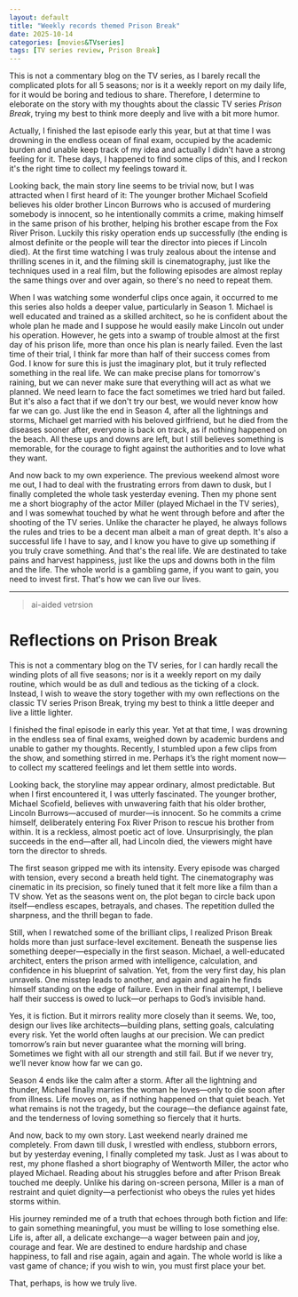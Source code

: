 ```yaml
---
layout: default
title: "Weekly records themed Prison Break"
date: 2025-10-14
categories: [movies&TVseries]
tags: [TV series review, Prison Break]
---
```


This is not a commentary blog on the TV series, as I barely recall the complicated plots for all 5 seasons; nor is it a weekly report on my daily life, for it would be boring and tedious to share. Therefore, I determine to eleborate on the story with my thoughts about the classic TV series *Prison Break*, trying my best to think more deeply and live with a bit more humor.

Actually, I finished the last episode early this year, but at that time I was drowning in the endless ocean of final exam, occupied by the academic burden and unable keep track of my idea and actually I didn't have a strong feeling for it. These days, I happened to find some clips of this, and I reckon it's the right time to collect my feelings toward it. 

Looking back, the main story line seems to be trivial now, but I was attracted when I first heard of it: The younger brother Michael Scofield believes his older brother Lincon Burrows who is accused of murdering somebody is innocent, so he intentionally commits a crime, making himself in the same prison of his brother, helping his brother escape from the Fox River Prison. Luckily this risky operation ends up successfully (the ending is almost definite or the people will tear the director into pieces if Lincoln died). At the first time watching I was truly zealous about the intense and thrilling scenes in it, and the filming skill is cinematography, just like the techniques used in a real film, but the following episodes are almost replay the same things over and over again, so there's no need to repeat them. 

When I was watching some wonderful clips once again, it occurred to me this series also holds a deeper value, particularly in Season 1. Michael is well educated and trained as a skilled architect, so he is confident about the whole plan he made and I suppose he would easily make Lincoln out under his operation. However, he gets into a swamp of trouble almost at the first day of his prison life, more than once his plan is nearly failed. Even the last time of their trial, I think far more than half of their success comes from God. I know for sure this is just the imaginary plot, but it truly reflected something in the real life. We can make precise plans for tomorrow's raining, but we can never make sure that everything will act as what we planned. We need learn to face the fact sometimes we tried hard but failed. But it's also a fact that if we don't try our best, we would never know how far we can go. Just like the end in Season 4, after all the lightnings and storms, Michael get married with his beloved girlfriend, but he died from the diseases sooner after, everyone is back on track, as if nothing happened on the beach. All these ups and downs are left, but I still believes something is memorable, for the courage to fight against the authorities and to love what they want.

And now back to my own experience. The previous weekend almost wore me out, I had to deal with the frustrating errors from dawn to dusk, but I finally completed the whole task yesterday evening. Then my phone sent me a short biography of the actor Miller (played Michael in the TV series), and I was somewhat touched by what he went through before and after the shooting of the TV series. Unlike the character he played, he always follows the rules and tries to be a decent man albeit a man of great depth. It's also a successful life I have to say, and I know you have to give up something if you truly crave something. And that's the real life. We are destinated to take pains and harvest happiness, just like the ups and downs both in the film and the life. The whole world is a gambling game, if you want to gain, you need to invest first. That's how we can live our lives.

---

> ai-aided vetrsion 

# Reflections on Prison Break

This is not a commentary blog on the TV series, for I can hardly recall the winding plots of all five seasons; nor is it a weekly report on my daily routine, which would be as dull and tedious as the ticking of a clock. Instead, I wish to weave the story together with my own reflections on the classic TV series Prison Break, trying my best to think a little deeper and live a little lighter.

I finished the final episode in early this year. Yet at that time, I was drowning in the endless sea of final exams, weighed down by academic burdens and unable to gather my thoughts. Recently, I stumbled upon a few clips from the show, and something stirred in me. Perhaps it’s the right moment now—to collect my scattered feelings and let them settle into words.

Looking back, the storyline may appear ordinary, almost predictable. But when I first encountered it, I was utterly fascinated. The younger brother, Michael Scofield, believes with unwavering faith that his older brother, Lincoln Burrows—accused of murder—is innocent. So he commits a crime himself, deliberately entering Fox River Prison to rescue his brother from within. It is a reckless, almost poetic act of love. Unsurprisingly, the plan succeeds in the end—after all, had Lincoln died, the viewers might have torn the director to shreds.

The first season gripped me with its intensity. Every episode was charged with tension, every second a breath held tight. The cinematography was cinematic in its precision, so finely tuned that it felt more like a film than a TV show. Yet as the seasons went on, the plot began to circle back upon itself—endless escapes, betrayals, and chases. The repetition dulled the sharpness, and the thrill began to fade.

Still, when I rewatched some of the brilliant clips, I realized Prison Break holds more than just surface-level excitement. Beneath the suspense lies something deeper—especially in the first season. Michael, a well-educated architect, enters the prison armed with intelligence, calculation, and confidence in his blueprint of salvation. Yet, from the very first day, his plan unravels. One misstep leads to another, and again and again he finds himself standing on the edge of failure. Even in their final attempt, I believe half their success is owed to luck—or perhaps to God’s invisible hand.

Yes, it is fiction. But it mirrors reality more closely than it seems. We, too, design our lives like architects—building plans, setting goals, calculating every risk. Yet the world often laughs at our precision. We can predict tomorrow’s rain but never guarantee what the morning will bring. Sometimes we fight with all our strength and still fail. But if we never try, we’ll never know how far we can go.

Season 4 ends like the calm after a storm. After all the lightning and thunder, Michael finally marries the woman he loves—only to die soon after from illness. Life moves on, as if nothing happened on that quiet beach. Yet what remains is not the tragedy, but the courage—the defiance against fate, and the tenderness of loving something so fiercely that it hurts.

And now, back to my own story. Last weekend nearly drained me completely. From dawn till dusk, I wrestled with endless, stubborn errors, but by yesterday evening, I finally completed my task. Just as I was about to rest, my phone flashed a short biography of Wentworth Miller, the actor who played Michael. Reading about his struggles before and after Prison Break touched me deeply. Unlike his daring on-screen persona, Miller is a man of restraint and quiet dignity—a perfectionist who obeys the rules yet hides storms within.

His journey reminded me of a truth that echoes through both fiction and life: to gain something meaningful, you must be willing to lose something else. Life is, after all, a delicate exchange—a wager between pain and joy, courage and fear. We are destined to endure hardship and chase happiness, to fall and rise again, again and again. The whole world is like a vast game of chance; if you wish to win, you must first place your bet.

That, perhaps, is how we truly live.